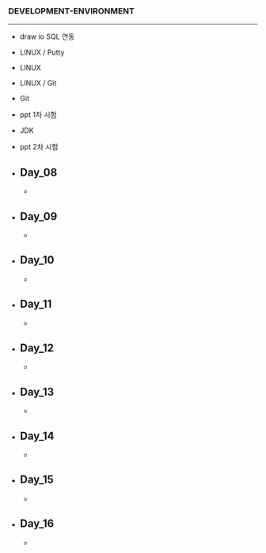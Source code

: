### DEVELOPMENT-ENVIRONMENT
---

- draw io SQL 연동
- LINUX / Putty 
- LINUX
- LINUX / Git
- Git
- ppt 1차 시험
- JDK 
- ppt 2차 시험

- ## Day_08
  - 

- ## Day_09
  - 

- ## Day_10
  - 

- ## Day_11
  - 

- ## Day_12
  - 

- ## Day_13
  - 

- ## Day_14
  - 

- ## Day_15
  - 

- ## Day_16
  - 
